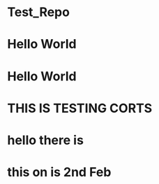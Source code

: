 # Test_Repo
# Hello World
# Hello World
# THIS IS TESTING CORTS
# hello there is
# this on is 2nd Feb 